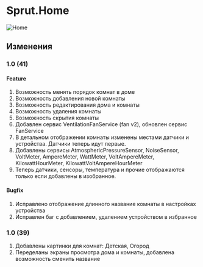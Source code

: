 # Sprut.Home

![Home](https://github.com/sprut/Home/blob/master/Home.jpg)


## Изменения

### 1.0 (41)

#### Feature
1. Возможность менять порядок комнат в доме
2. Возможность добавления новой комнаты
3. Возможность редактирования дома и комнаты
3. Возможность удаления комнаты
4. Возможность скрытия комнаты
5. Добавлен сервис VentilationFanService (fan v2), обновлен сервис FanService
6. В детальном отображении комнаты изменены местами датчики и устройства. Датчики теперь идут первые.
7. Добавлены сервисы AtmosphericPressureSensor, NoiseSensor, VoltMeter, AmpereMeter, WattMeter, VoltAmpereMeter, KilowattHourMeter, KilowattVoltAmpereHourMeter
8. Теперь датчики, сенсоры, температура и прочие отображаются только если добавлены в изобранное.

#### Bugfix
1. Исправлено отображение длинного название комнаты в настройках устройства
2. Исправлен баг с добавлением, удалением устройством в избранное

### 1.0 (39)

1. Добавлены картинки для комнат: Детская, Огород
2. Переделаны экраны просмотра дома и комнаты, добавлена возможность сменить название

